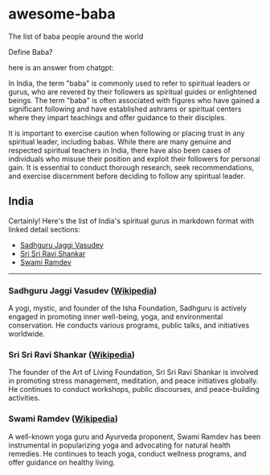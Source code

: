 # awesome-baba
The list of baba people around the world


Define Baba?

here is an answer from chatgpt:

In India, the term "baba" is commonly used to refer to spiritual leaders or gurus, who are revered by their followers as spiritual guides or enlightened beings. The term "baba" is often associated with figures who have gained a significant following and have established ashrams or spiritual centers where they impart teachings and offer guidance to their disciples.

It is important to exercise caution when following or placing trust in any spiritual leader, including babas. While there are many genuine and respected spiritual teachers in India, there have also been cases of individuals who misuse their position and exploit their followers for personal gain. It is essential to conduct thorough research, seek recommendations, and exercise discernment before deciding to follow any spiritual leader.


## India

Certainly! Here's the list of India's spiritual gurus in markdown format with linked detail sections:

- [Sadhguru Jaggi Vasudev](#sadhguru-jaggi-vasudev)
- [Sri Sri Ravi Shankar](#sri-sri-ravi-shankar)
- [Swami Ramdev](#swami-ramdev)

---

### Sadhguru Jaggi Vasudev ([Wikipedia](https://en.wikipedia.org/wiki/Jaggi_Vasudev)) 
A yogi, mystic, and founder of the Isha Foundation, Sadhguru is actively engaged in promoting inner well-being, yoga, and environmental conservation. He conducts various programs, public talks, and initiatives worldwide.

### Sri Sri Ravi Shankar ([Wikipedia](https://en.wikipedia.org/wiki/Ravi_Shankar_(spiritual_leader)))
The founder of the Art of Living Foundation, Sri Sri Ravi Shankar is involved in promoting stress management, meditation, and peace initiatives globally. He continues to conduct workshops, public discourses, and peace-building activities.

### Swami Ramdev  ([Wikipedia](https://en.wikipedia.org/wiki/Swami_Ramdev))
A well-known yoga guru and Ayurveda proponent, Swami Ramdev has been instrumental in popularizing yoga and advocating for natural health remedies. He continues to teach yoga, conduct wellness programs, and offer guidance on healthy living.
